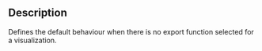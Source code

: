 Description
--------------------

Defines the default behaviour when there is no export function selected for a visualization.